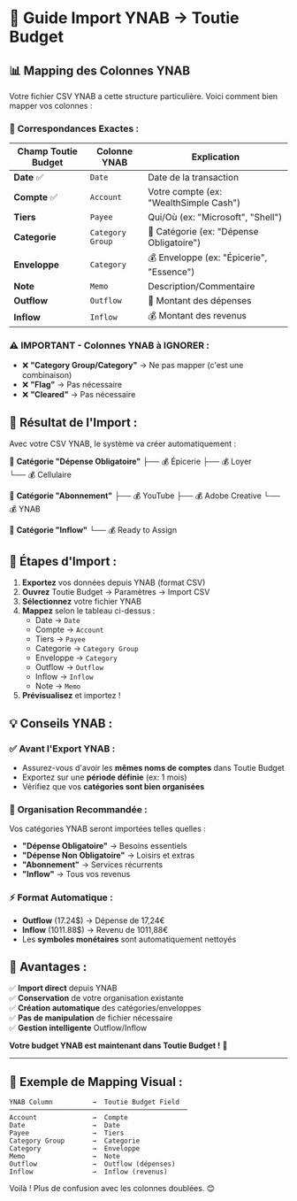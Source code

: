# 🎯 Guide Import YNAB → Toutie Budget

## 📊 **Mapping des Colonnes YNAB**

Votre fichier CSV YNAB a cette structure particulière. Voici comment bien mapper vos colonnes :

### 🔗 **Correspondances Exactes :**

| **Champ Toutie Budget** | **Colonne YNAB** | **Explication** |
|-------------------------|------------------|-----------------|
| **Date** ✅ | `Date` | Date de la transaction |
| **Compte** ✅ | `Account` | Votre compte (ex: "WealthSimple Cash") |
| **Tiers** | `Payee` | Qui/Où (ex: "Microsoft", "Shell") |
| **Categorie** | `Category Group` | 📁 Catégorie (ex: "Dépense Obligatoire") |
| **Enveloppe** | `Category` | 💰 Enveloppe (ex: "Épicerie", "Essence") |
| **Note** | `Memo` | Description/Commentaire |
| **Outflow** | `Outflow` | 💸 Montant des dépenses |
| **Inflow** | `Inflow` | 💰 Montant des revenus |

### ⚠️ **IMPORTANT - Colonnes YNAB à IGNORER :**

- ❌ **"Category Group/Category"** → Ne pas mapper (c'est une combinaison)
- ❌ **"Flag"** → Pas nécessaire
- ❌ **"Cleared"** → Pas nécessaire

## 🎯 **Résultat de l'Import :**

Avec votre CSV YNAB, le système va créer automatiquement :

📁 **Catégorie "Dépense Obligatoire"**
   ├── 💰 Épicerie
   ├── 💰 Loyer  
   └── 💰 Cellulaire

📁 **Catégorie "Abonnement"**
   ├── 💰 YouTube
   ├── 💰 Adobe Creative
   └── 💰 YNAB

📁 **Catégorie "Inflow"** 
   └── 💰 Ready to Assign

## 🚀 **Étapes d'Import :**

1. **Exportez** vos données depuis YNAB (format CSV)
2. **Ouvrez** Toutie Budget → Paramètres → Import CSV
3. **Sélectionnez** votre fichier YNAB
4. **Mappez** selon le tableau ci-dessus :
   - Date → `Date`
   - Compte → `Account` 
   - Tiers → `Payee`
   - Categorie → `Category Group`
   - Enveloppe → `Category`
   - Outflow → `Outflow`
   - Inflow → `Inflow`
   - Note → `Memo`
5. **Prévisualisez** et importez !

## 💡 **Conseils YNAB :**

### ✅ **Avant l'Export YNAB :**
- Assurez-vous d'avoir les **mêmes noms de comptes** dans Toutie Budget
- Exportez sur une **période définie** (ex: 1 mois)
- Vérifiez que vos **catégories sont bien organisées**

### 🎨 **Organisation Recommandée :**
Vos catégories YNAB seront importées telles quelles :
- **"Dépense Obligatoire"** → Besoins essentiels
- **"Dépense Non Obligatoire"** → Loisirs et extras  
- **"Abonnement"** → Services récurrents
- **"Inflow"** → Tous vos revenus

### ⚡ **Format Automatique :**
- **Outflow** (17.24$) → Dépense de 17,24€
- **Inflow** (1011.88$) → Revenu de 1011,88€
- Les **symboles monétaires** sont automatiquement nettoyés

## 🎉 **Avantages :**

✅ **Import direct** depuis YNAB  
✅ **Conservation** de votre organisation existante  
✅ **Création automatique** des catégories/enveloppes  
✅ **Pas de manipulation** de fichier nécessaire  
✅ **Gestion intelligente** Outflow/Inflow  

**Votre budget YNAB est maintenant dans Toutie Budget !** 🚀

---

## 📝 **Exemple de Mapping Visual :**

```
YNAB Column          →  Toutie Budget Field
─────────────────────────────────────────────
Account              →  Compte
Date                 →  Date  
Payee                →  Tiers
Category Group       →  Categorie
Category             →  Enveloppe
Memo                 →  Note
Outflow              →  Outflow (dépenses)
Inflow               →  Inflow (revenus)
```

Voilà ! Plus de confusion avec les colonnes doublées. 😊 